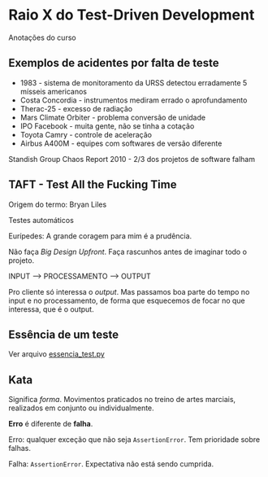 # Raio X do Test-Driven Development

Anotações do curso

## Exemplos de acidentes por falta de teste

- 1983 - sistema de monitoramento da URSS detectou erradamente 5 mísseis americanos
- Costa Concordia - instrumentos mediram errado o aprofundamento
- Therac-25 - excesso de radiação
- Mars Climate Orbiter - problema conversão de unidade
- IPO Facebook - muita gente, não se tinha a cotação
- Toyota Camry - controle de aceleração
- Airbus A400M - equipes com softwares de versão diferente

Standish Group Chaos Report 2010 - 2/3 dos projetos de software falham

## TAFT - Test All the Fucking Time

Origem do termo: Bryan Liles

Testes automáticos

Eurípedes: A grande coragem para mim é a prudência.

Não faça *Big Design Upfront*. Faça rascunhos antes de imaginar todo o projeto.

INPUT --> PROCESSAMENTO --> OUTPUT

Pro cliente só interessa o *output*. Mas passamos boa parte do tempo no input e no processamento, de forma que esquecemos de focar no que interessa, que é o output.

## Essência de um teste

Ver arquivo [essencia_test.py](essencia_test.py)

## Kata

Significa *forma*. Movimentos praticados no treino de artes marciais, realizados em conjunto ou individualmente.

**Erro** é diferente de **falha**.

Erro: qualquer exceção que não seja `AssertionError`. Tem prioridade sobre falhas.

Falha: `AssertionError`. Expectativa não está sendo cumprida.

